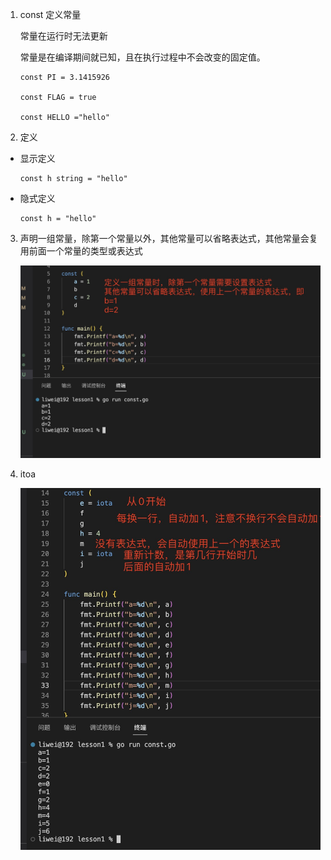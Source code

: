 1. const 定义常量

   常量在运行时无法更新

   常量是在编译期间就已知，且在执行过程中不会改变的固定值。

       const PI = 3.1415926

       const FLAG = true

       const HELLO ="hello"

2. 定义

+ 显示定义

      const h string = "hello"

+ 隐式定义

      const h = "hello"

3. 声明一组常量，除第一个常量以外，其他常量可以省略表达式，其他常量会复用前面一个常量的类型或表达式

   ![image](../assets/33.jpg)

4. itoa

   ![image](../assets/34.jpg)